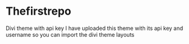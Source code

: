 # Thefirstrepo
Divi theme with api key
I have uploaded this theme with its api key and username so you can import the divi theme layouts 
